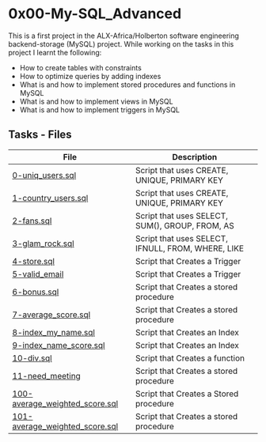 # 0x00-My-SQL_Advanced
This is a first project in the ALX-Africa/Holberton software engineering backend-storage (MySQL) project. While working on the tasks in this project I learnt the following:
- How to create tables with constraints
- How to optimize queries by adding indexes
- What is and how to implement stored procedures and functions in MySQL
- What is and how to implement views in MySQL
- What is and how to implement triggers in MySQL


## Tasks - Files
| File 								| Description					|
|---------------------------------------------------------------|-----------------------------------------------|
| [0-uniq_users.sql](./0-uniq_users.sql)			| Script that uses CREATE, UNIQUE, PRIMARY KEY			| 
| [1-country_users.sql](1-country_users.sql)		| Script that uses CREATE, UNIQUE, PRIMARY KEY			|
| [2-fans.sql](./2-fans.sql)				| Script that uses SELECT, SUM(), GROUP, FROM, AS		|
| [3-glam_rock.sql](./3-glam_rock.sql)			| Script that uses SELECT, IFNULL, FROM, WHERE, LIKE		|
| [4-store.sql](./4-store.sql)				| Script that Creates a Trigger		|
| [5-valid_email](./5-valid_email) 				| Script that Creates a Trigger		|
| [6-bonus.sql](./6-bonus.sql)				| Script that Creates a stored procedure	|
| [7-average_score.sql](./7-average_score.sql)		| Script that Creates a stored procedure	|
| [8-index_my_name.sql](./8-index_my_name.sql)		| Script that Creates an Index		|
| [9-index_name_score.sql](./9-index_name_score.sql)	| Script that Creates an Index		|
| [10-div.sql](./10.div.sql)				| Script that Creates a function		|
| [11-need_meeting](./11-need_meeting.sql) 			| Script that Creates a stored procedure	|
| [100-average_weighted_score.sql](./100-average_weighted_score.sql) | Script that Creates a Stored procedure		|
| [101-average_weighted_score.sql](./101-average_weighted_score.sql) | Script that Creates a stored procedure		|

